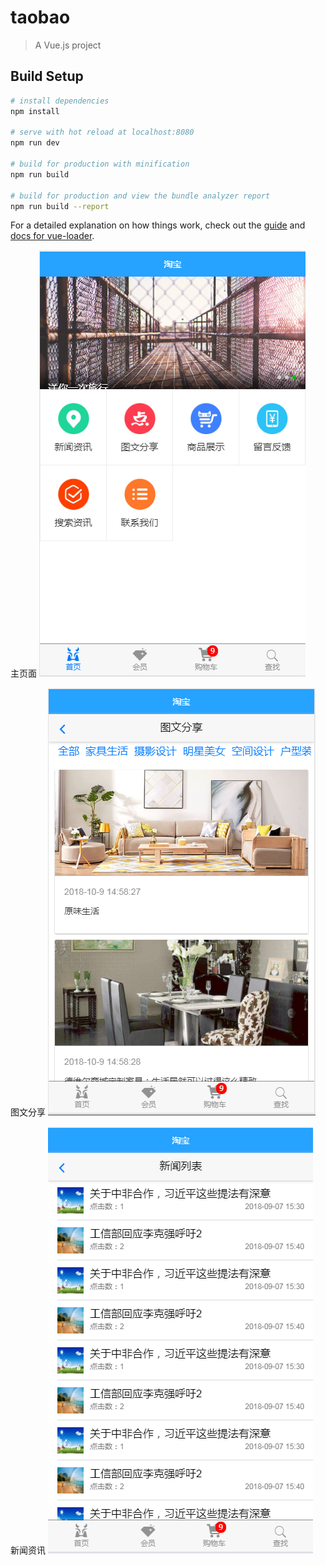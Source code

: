 # taobao

> A Vue.js project

## Build Setup

``` bash
# install dependencies
npm install

# serve with hot reload at localhost:8080
npm run dev

# build for production with minification
npm run build

# build for production and view the bundle analyzer report
npm run build --report
```

For a detailed explanation on how things work, check out the [guide](http://vuejs-templates.github.io/webpack/) and [docs for vue-loader](http://vuejs.github.io/vue-loader).



主页面
![image](https://github.com/591774192/taobao/blob/master/%E4%B8%BB%E9%A1%B5%E9%9D%A2.png)





图文分享
![image](https://github.com/591774192/taobao/blob/master/%E5%9B%BE%E6%96%87%E5%88%86%E4%BA%AB%E6%A8%A1%E5%9D%97.png)





新闻资讯
![image](https://github.com/591774192/taobao/blob/master/%E6%96%B0%E9%97%BB%E8%B5%84%E8%AE%AF%E9%A1%B5%E9%9D%A2.png)
